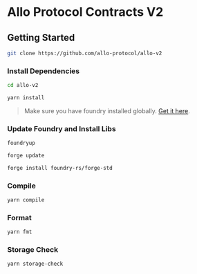 # Allo Protocol Contracts V2

## Getting Started
```bash
git clone https://github.com/allo-protocol/allo-v2
```

### Install Dependencies

```bash
cd allo-v2

yarn install
```

> Make sure you have foundry installed globally. [Get it here](https://book.getfoundry.sh/getting-started/installation).

### Update Foundry and Install Libs
```bash
foundryup

forge update

forge install foundry-rs/forge-std
```

### Compile

```bash
yarn compile
```

### Format
```bash
yarn fmt
```

### Storage Check
```bash
yarn storage-check
```